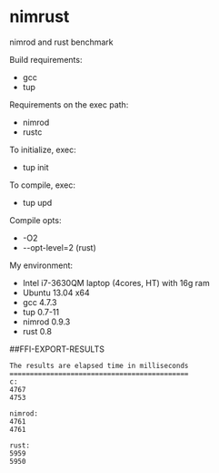 nimrust
============

nimrod and rust benchmark

Build requirements:
- gcc
- tup

Requirements on the exec path:
- nimrod
- rustc

To initialize, exec:
- tup init

To compile, exec:
- tup upd

Compile opts:
- -O2
- --opt-level=2 (rust)

My environment:
- Intel i7-3630QM laptop (4cores, HT) with 16g ram
- Ubuntu 13.04 x64
- gcc 4.7.3
- tup 0.7-11
- nimrod 0.9.3
- rust 0.8

##FFI-EXPORT-RESULTS
```
The results are elapsed time in milliseconds
============================================
c:
4767
4753

nimrod:
4761
4761

rust:
5959
5950
```

